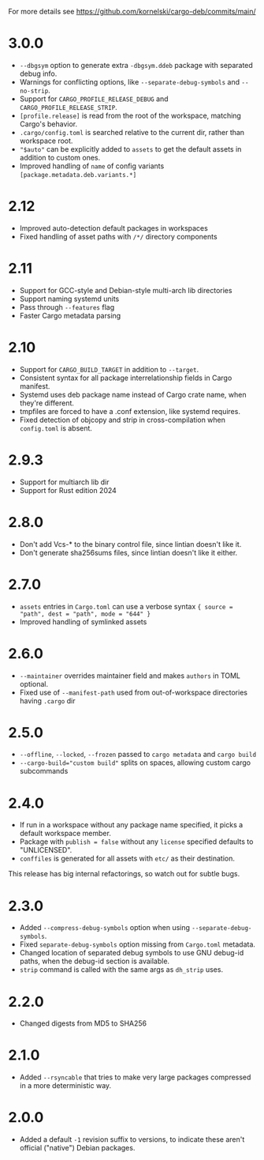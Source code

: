For more details see https://github.com/kornelski/cargo-deb/commits/main/

# 3.0.0

* `--dbgsym` option to generate extra `-dbgsym.ddeb` package with separated debug info.
* Warnings for conflicting options, like `--separate-debug-symbols` and `--no-strip`.
* Support for `CARGO_PROFILE_RELEASE_DEBUG` and `CARGO_PROFILE_RELEASE_STRIP`.
* `[profile.release]` is read from the root of the workspace, matching Cargo's behavior.
* `.cargo/config.toml` is searched relative to the current dir, rather than workspace root.
* `"$auto"` can be explicitly added to `assets` to get the default assets in addition to custom ones.
* Improved handling of `name` of config variants `[package.metadata.deb.variants.*]`

# 2.12

* Improved auto-detection default packages in workspaces
* Fixed handling of asset paths with `/*/` directory components

# 2.11

* Support for GCC-style and Debian-style multi-arch lib directories
* Support naming systemd units
* Pass through `--features` flag
* Faster Cargo metadata parsing

# 2.10

* Support for `CARGO_BUILD_TARGET` in addition to `--target`.
* Consistent syntax for all package interrelationship fields in Cargo manifest.
* Systemd uses deb package name instead of Cargo crate name, when they're different.
* tmpfiles are forced to have a .conf extension, like systemd requires.
* Fixed detection of objcopy and strip in cross-compilation when `config.toml` is absent.

# 2.9.3

* Support for multiarch lib dir
* Support for Rust edition 2024

# 2.8.0

* Don't add Vcs-* to the binary control file, since lintian doesn't like it.
* Don't generate sha256sums files, since lintian doesn't like it either.

# 2.7.0

* `assets` entries in `Cargo.toml` can use a verbose syntax `{ source = "path", dest = "path", mode = "644" }`
* Improved handling of symlinked assets

# 2.6.0

 * `--maintainer` overrides maintainer field and makes `authors` in TOML optional.
 * Fixed use of `--manifest-path` used from out-of-workspace directories having `.cargo` dir

# 2.5.0

 * `--offline`, `--locked`, `--frozen` passed to `cargo metadata` and `cargo build`
 * `--cargo-build="custom build"` splits on spaces, allowing custom cargo subcommands

# 2.4.0

 * If run in a workspace without any package name specified, it picks a default workspace member.
 * Package with `publish = false` without any `license` specified defaults to "UNLICENSED".
 * `conffiles` is generated for all assets with `etc/` as their destination.

This release has big internal refactorings, so watch out for subtle bugs.

# 2.3.0

 * Added `--compress-debug-symbols` option when using `--separate-debug-symbols`.
 * Fixed `separate-debug-symbols` option missing from `Cargo.toml` metadata.
 * Changed location of separated debug symbols to use GNU debug-id paths, when the debug-id section is available.
 * `strip` command is called with the same args as `dh_strip` uses.

# 2.2.0

 * Changed digests from MD5 to SHA256

# 2.1.0

 * Added `--rsyncable` that tries to make very large packages compressed in a more deterministic way.

# 2.0.0

 * Added a default `-1` revision suffix to versions, to indicate these aren't official ("native") Debian packages.

